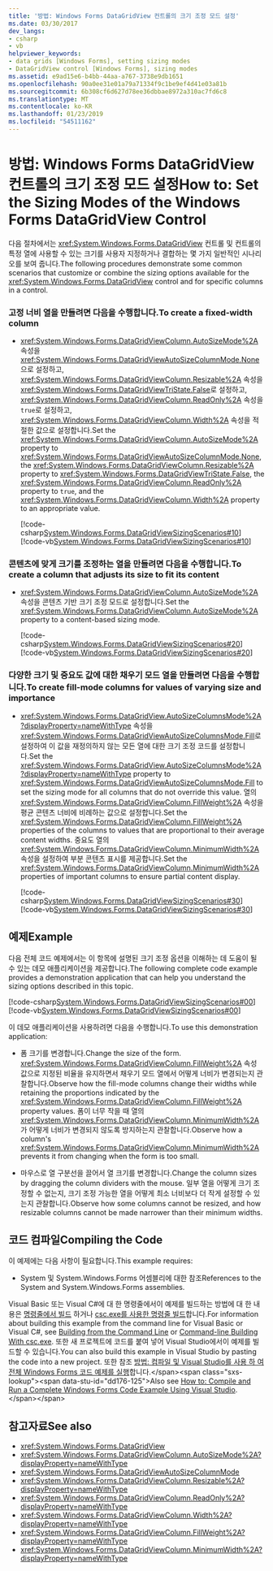 ```yaml
---
title: '방법: Windows Forms DataGridView 컨트롤의 크기 조정 모드 설정'
ms.date: 03/30/2017
dev_langs:
- csharp
- vb
helpviewer_keywords:
- data grids [Windows Forms], setting sizing modes
- DataGridView control [Windows Forms], sizing modes
ms.assetid: e9ad15e6-b4bb-44aa-a767-3738e9db1651
ms.openlocfilehash: 90a0ee31e01a79a71334f9c1be9ef4d41e03a81b
ms.sourcegitcommit: 6b308cf6d627d78ee36dbbae8972a310ac7fd6c8
ms.translationtype: MT
ms.contentlocale: ko-KR
ms.lasthandoff: 01/23/2019
ms.locfileid: "54511162"
---
```

# <a name="how-to-set-the-sizing-modes-of-the-windows-forms-datagridview-control"></a><span data-ttu-id="dd176-102">방법: Windows Forms DataGridView 컨트롤의 크기 조정 모드 설정</span><span class="sxs-lookup"><span data-stu-id="dd176-102">How to: Set the Sizing Modes of the Windows Forms DataGridView Control</span></span>
<span data-ttu-id="dd176-103">다음 절차에서는 <xref:System.Windows.Forms.DataGridView> 컨트롤 및 컨트롤의 특정 열에 사용할 수 있는 크기를 사용자 지정하거나 결합하는 몇 가지 일반적인 시나리오를 보여 줍니다.</span><span class="sxs-lookup"><span data-stu-id="dd176-103">The following procedures demonstrate some common scenarios that customize or combine the sizing options available for the <xref:System.Windows.Forms.DataGridView> control and for specific columns in a control.</span></span>  
  
### <a name="to-create-a-fixed-width-column"></a><span data-ttu-id="dd176-104">고정 너비 열을 만들려면 다음을 수행합니다.</span><span class="sxs-lookup"><span data-stu-id="dd176-104">To create a fixed-width column</span></span>  
  
-   <span data-ttu-id="dd176-105"><xref:System.Windows.Forms.DataGridViewColumn.AutoSizeMode%2A> 속성을 <xref:System.Windows.Forms.DataGridViewAutoSizeColumnMode.None>으로 설정하고, <xref:System.Windows.Forms.DataGridViewColumn.Resizable%2A> 속성을 <xref:System.Windows.Forms.DataGridViewTriState.False>로 설정하고, <xref:System.Windows.Forms.DataGridViewColumn.ReadOnly%2A> 속성을 `true`로 설정하고, <xref:System.Windows.Forms.DataGridViewColumn.Width%2A> 속성을 적절한 값으로 설정합니다.</span><span class="sxs-lookup"><span data-stu-id="dd176-105">Set the <xref:System.Windows.Forms.DataGridViewColumn.AutoSizeMode%2A> property to <xref:System.Windows.Forms.DataGridViewAutoSizeColumnMode.None>, the <xref:System.Windows.Forms.DataGridViewColumn.Resizable%2A> property to <xref:System.Windows.Forms.DataGridViewTriState.False>, the <xref:System.Windows.Forms.DataGridViewColumn.ReadOnly%2A> property to `true`, and the <xref:System.Windows.Forms.DataGridViewColumn.Width%2A> property to an appropriate value.</span></span>  
  
     [!code-csharp[System.Windows.Forms.DataGridViewSizingScenarios#10](../../../../samples/snippets/csharp/VS_Snippets_Winforms/System.Windows.Forms.DataGridViewSizingScenarios/CS/sizingscenarios.cs#10)]
     [!code-vb[System.Windows.Forms.DataGridViewSizingScenarios#10](../../../../samples/snippets/visualbasic/VS_Snippets_Winforms/System.Windows.Forms.DataGridViewSizingScenarios/vb/sizingscenarios.vb#10)]  
  
### <a name="to-create-a-column-that-adjusts-its-size-to-fit-its-content"></a><span data-ttu-id="dd176-106">콘텐츠에 맞게 크기를 조정하는 열을 만들려면 다음을 수행합니다.</span><span class="sxs-lookup"><span data-stu-id="dd176-106">To create a column that adjusts its size to fit its content</span></span>  
  
-   <span data-ttu-id="dd176-107"><xref:System.Windows.Forms.DataGridViewColumn.AutoSizeMode%2A> 속성을 콘텐츠 기반 크기 조정 모드로 설정합니다.</span><span class="sxs-lookup"><span data-stu-id="dd176-107">Set the <xref:System.Windows.Forms.DataGridViewColumn.AutoSizeMode%2A> property to a content-based sizing mode.</span></span>  
  
     [!code-csharp[System.Windows.Forms.DataGridViewSizingScenarios#20](../../../../samples/snippets/csharp/VS_Snippets_Winforms/System.Windows.Forms.DataGridViewSizingScenarios/CS/sizingscenarios.cs#20)]
     [!code-vb[System.Windows.Forms.DataGridViewSizingScenarios#20](../../../../samples/snippets/visualbasic/VS_Snippets_Winforms/System.Windows.Forms.DataGridViewSizingScenarios/vb/sizingscenarios.vb#20)]  
  
### <a name="to-create-fill-mode-columns-for-values-of-varying-size-and-importance"></a><span data-ttu-id="dd176-108">다양한 크기 및 중요도 값에 대한 채우기 모드 열을 만들려면 다음을 수행합니다.</span><span class="sxs-lookup"><span data-stu-id="dd176-108">To create fill-mode columns for values of varying size and importance</span></span>  
  
-   <span data-ttu-id="dd176-109"><xref:System.Windows.Forms.DataGridView.AutoSizeColumnsMode%2A?displayProperty=nameWithType> 속성을 <xref:System.Windows.Forms.DataGridViewAutoSizeColumnsMode.Fill>로 설정하여 이 값을 재정의하지 않는 모든 열에 대한 크기 조정 코드를 설정합니다.</span><span class="sxs-lookup"><span data-stu-id="dd176-109">Set the <xref:System.Windows.Forms.DataGridView.AutoSizeColumnsMode%2A?displayProperty=nameWithType> property to <xref:System.Windows.Forms.DataGridViewAutoSizeColumnsMode.Fill> to set the sizing mode for all columns that do not override this value.</span></span> <span data-ttu-id="dd176-110">열의 <xref:System.Windows.Forms.DataGridViewColumn.FillWeight%2A> 속성을 평균 콘텐츠 너비에 비례하는 값으로 설정합니다.</span><span class="sxs-lookup"><span data-stu-id="dd176-110">Set the <xref:System.Windows.Forms.DataGridViewColumn.FillWeight%2A> properties of the columns to values that are proportional to their average content widths.</span></span> <span data-ttu-id="dd176-111">중요도 열의 <xref:System.Windows.Forms.DataGridViewColumn.MinimumWidth%2A> 속성을 설정하여 부분 콘텐츠 표시를 제공합니다.</span><span class="sxs-lookup"><span data-stu-id="dd176-111">Set the <xref:System.Windows.Forms.DataGridViewColumn.MinimumWidth%2A> properties of important columns to ensure partial content display.</span></span>  
  
     [!code-csharp[System.Windows.Forms.DataGridViewSizingScenarios#30](../../../../samples/snippets/csharp/VS_Snippets_Winforms/System.Windows.Forms.DataGridViewSizingScenarios/CS/sizingscenarios.cs#30)]
     [!code-vb[System.Windows.Forms.DataGridViewSizingScenarios#30](../../../../samples/snippets/visualbasic/VS_Snippets_Winforms/System.Windows.Forms.DataGridViewSizingScenarios/vb/sizingscenarios.vb#30)]  
  
## <a name="example"></a><span data-ttu-id="dd176-112">예제</span><span class="sxs-lookup"><span data-stu-id="dd176-112">Example</span></span>  
 <span data-ttu-id="dd176-113">다음 전체 코드 예제에서는 이 항목에 설명된 크기 조정 옵션을 이해하는 데 도움이 될 수 있는 데모 애플리케이션을 제공합니다.</span><span class="sxs-lookup"><span data-stu-id="dd176-113">The following complete code example provides a demonstration application that can help you understand the sizing options described in this topic.</span></span>  
  
 [!code-csharp[System.Windows.Forms.DataGridViewSizingScenarios#00](../../../../samples/snippets/csharp/VS_Snippets_Winforms/System.Windows.Forms.DataGridViewSizingScenarios/CS/sizingscenarios.cs#00)]
 [!code-vb[System.Windows.Forms.DataGridViewSizingScenarios#00](../../../../samples/snippets/visualbasic/VS_Snippets_Winforms/System.Windows.Forms.DataGridViewSizingScenarios/vb/sizingscenarios.vb#00)]  
  
 <span data-ttu-id="dd176-114">이 데모 애플리케이션을 사용하려면 다음을 수행합니다.</span><span class="sxs-lookup"><span data-stu-id="dd176-114">To use this demonstration application:</span></span>  
  
-   <span data-ttu-id="dd176-115">폼 크기를 변경합니다.</span><span class="sxs-lookup"><span data-stu-id="dd176-115">Change the size of the form.</span></span> <span data-ttu-id="dd176-116"><xref:System.Windows.Forms.DataGridViewColumn.FillWeight%2A> 속성 값으로 지정된 비율을 유지하면서 채우기 모드 열에서 어떻게 너비가 변경되는지 관찰합니다.</span><span class="sxs-lookup"><span data-stu-id="dd176-116">Observe how the fill-mode columns change their widths while retaining the proportions indicated by the <xref:System.Windows.Forms.DataGridViewColumn.FillWeight%2A> property values.</span></span> <span data-ttu-id="dd176-117">폼이 너무 작을 때 열의 <xref:System.Windows.Forms.DataGridViewColumn.MinimumWidth%2A>가 어떻게 너비가 변경되지 않도록 방지하는지 관찰합니다.</span><span class="sxs-lookup"><span data-stu-id="dd176-117">Observe how a column's <xref:System.Windows.Forms.DataGridViewColumn.MinimumWidth%2A> prevents it from changing when the form is too small.</span></span>  
  
-   <span data-ttu-id="dd176-118">마우스로 열 구분선을 끌어서 열 크기를 변경합니다.</span><span class="sxs-lookup"><span data-stu-id="dd176-118">Change the column sizes by dragging the column dividers with the mouse.</span></span> <span data-ttu-id="dd176-119">일부 열을 어떻게 크기 조정할 수 없는지, 크기 조정 가능한 열을 어떻게 최소 너비보다 더 작게 설정할 수 있는지 관찰합니다.</span><span class="sxs-lookup"><span data-stu-id="dd176-119">Observe how some columns cannot be resized, and how resizable columns cannot be made narrower than their minimum widths.</span></span>  
  
## <a name="compiling-the-code"></a><span data-ttu-id="dd176-120">코드 컴파일</span><span class="sxs-lookup"><span data-stu-id="dd176-120">Compiling the Code</span></span>  
 <span data-ttu-id="dd176-121">이 예제에는 다음 사항이 필요합니다.</span><span class="sxs-lookup"><span data-stu-id="dd176-121">This example requires:</span></span>  
  
-   <span data-ttu-id="dd176-122">System 및 System.Windows.Forms 어셈블리에 대한 참조</span><span class="sxs-lookup"><span data-stu-id="dd176-122">References to the System and System.Windows.Forms assemblies.</span></span>  
  
 <span data-ttu-id="dd176-123">Visual Basic 또는 Visual C#에 대 한 명령줄에서이 예제를 빌드하는 방법에 대 한 내용은 [명령줄에서 빌드](~/docs/visual-basic/reference/command-line-compiler/building-from-the-command-line.md) 하거나 [csc.exe를 사용한 명령줄 빌드](~/docs/csharp/language-reference/compiler-options/command-line-building-with-csc-exe.md)합니다.</span><span class="sxs-lookup"><span data-stu-id="dd176-123">For information about building this example from the command line for Visual Basic or Visual C#, see [Building from the Command Line](~/docs/visual-basic/reference/command-line-compiler/building-from-the-command-line.md) or [Command-line Building With csc.exe](~/docs/csharp/language-reference/compiler-options/command-line-building-with-csc-exe.md).</span></span> <span data-ttu-id="dd176-124">또한 새 프로젝트에 코드를 붙여 넣어 Visual Studio에서이 예제를 빌드할 수 있습니다.</span><span class="sxs-lookup"><span data-stu-id="dd176-124">You can also build this example in Visual Studio by pasting the code into a new project.</span></span>  <span data-ttu-id="dd176-125">또한 참조 [방법: 컴파일 및 Visual Studio를 사용 하 여 전체 Windows Forms 코드 예제를 실행](https://msdn.microsoft.com/library/Bb129228\(v=vs.110\))합니다.</span><span class="sxs-lookup"><span data-stu-id="dd176-125">Also see [How to: Compile and Run a Complete Windows Forms Code Example Using Visual Studio](https://msdn.microsoft.com/library/Bb129228\(v=vs.110\)).</span></span>  
  
## <a name="see-also"></a><span data-ttu-id="dd176-126">참고자료</span><span class="sxs-lookup"><span data-stu-id="dd176-126">See also</span></span>
- <xref:System.Windows.Forms.DataGridView>
- <xref:System.Windows.Forms.DataGridViewColumn.AutoSizeMode%2A?displayProperty=nameWithType>
- <xref:System.Windows.Forms.DataGridViewAutoSizeColumnMode>
- <xref:System.Windows.Forms.DataGridViewColumn.Resizable%2A?displayProperty=nameWithType>
- <xref:System.Windows.Forms.DataGridViewColumn.ReadOnly%2A?displayProperty=nameWithType>
- <xref:System.Windows.Forms.DataGridViewColumn.Width%2A?displayProperty=nameWithType>
- <xref:System.Windows.Forms.DataGridViewColumn.FillWeight%2A?displayProperty=nameWithType>
- <xref:System.Windows.Forms.DataGridViewColumn.MinimumWidth%2A?displayProperty=nameWithType>
